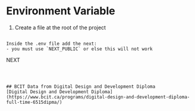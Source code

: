 # Environment Variable

1. Create a file at the root of the project

```

Inside the .env file add the next:
- you must use `NEXT_PUBLIC` or else this will not work

```
NEXT
```



## BCIT Data from Digital Design and Development Diploma
[Digital Design and Development Diploma](https://www.bcit.ca/programs/digital-design-and-development-diploma-full-time-6515dipma/)
